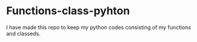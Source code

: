 # Functions-class-pyhton

I have made this repo to keep my python codes consisting of my functions and classeds. 
